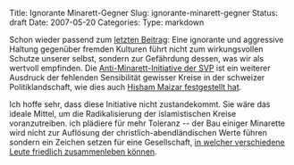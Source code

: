 Title: Ignorante Minarett-Gegner
Slug: ignorante-minarett-gegner
Status: draft
Date: 2007-05-20
Categories:
Type: markdown

Schon wieder passend zum [letzten Beitrag](http://spinlock.ch/blog/2007/04/12/krieg-gegen-terrorismus-erhoht-anschlaggefahr/): Eine ignorante und aggressive Haltung gegenüber fremden Kulturen führt nicht zum wirkungsvollen Schutze unserer selbst, sondern zur Gefährdung dessen, was wir als wertvoll empfinden. Die [Anti-Minarett-Initiative der SVP](http://www.antisvp.antifa.net/wordpress/2007/05/01/svp-ler-vs-muslime-wer-hat-den-laengeren/) ist ein weiterer Ausdruck der fehlenden Sensibilität gewisser Kreise in der schweizer Politiklandschaft, wie dies auch [Hisham Maizar festgestellt hat](http://www.tagesanzeiger.ch/dyn/news/schweiz/752683.html).

Ich hoffe sehr, dass diese Initiative nicht zustandekommt. Sie wäre das ideale Mittel, um die Radikalisierung der islamistischen Kreise voranzutreiben. ich plädiere für mehr Toleranz -- der Bau einiger Minarette wird nicht zur Auflösung der christlich-abendländischen Werte führen sondern ein Zeichen setzen für eine Gesellschaft, [in welcher verschiedene Leute friedlich zusammenleben können](http://spinlock.ch/blog/2006/09/03/christliche-werte-leben-nicht-nur-dar-ber-reden/).
